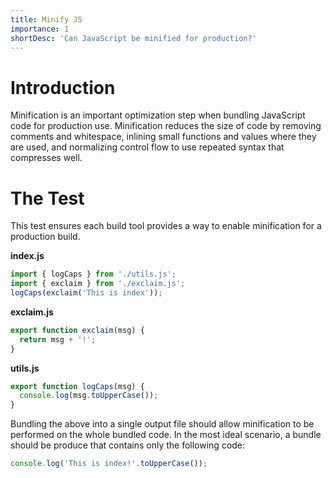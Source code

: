 ```yaml
---
title: Minify JS
importance: 1
shortDesc: 'Can JavaScript be minified for production?'
---
```


# Introduction

Minification is an important optimization step when bundling JavaScript code for production use. Minification reduces the size of code by removing comments and whitespace, inlining small functions and values where they are used, and normalizing control flow to use repeated syntax that compresses well.

# The Test

This test ensures each build tool provides a way to enable minification for a production build.

**index.js**

```js
import { logCaps } from './utils.js';
import { exclaim } from './exclaim.js';
logCaps(exclaim('This is index'));
```

**exclaim.js**

```js
export function exclaim(msg) {
  return msg + '!';
}
```

**utils.js**

```js
export function logCaps(msg) {
  console.log(msg.toUpperCase());
}
```

Bundling the above into a single output file should allow minification to be performed on the whole bundled code. In the most ideal scenario, a bundle should be produce that contains only the following code:

```js
console.log('This is index!'.toUpperCase());
```
